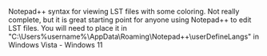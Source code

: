 Notepad++ syntax for viewing LST files with some coloring. Not really complete, but it is great starting point for anyone using Notepad++ to edit LST files. 
You will need to place it in "C:\Users\%username%\AppData\Roaming\Notepad++\userDefineLangs" in Windows Vista - Windows 11
